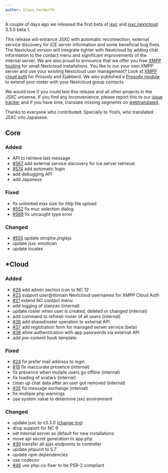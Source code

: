 ```yaml
---
author: klaus_herberth
---
```


A couple of days ago we released the first beta of [jsxc](https://github.com/jsxc/jsxc/releases/) and [jsxc.nextcloud](https://github.com/jsxc/jsxc.nextcloud/releases/) 3.3.0 beta 1.

This release will enhance JSXC with automatic reconnection, external service discovery for ICE server information and some beneficial bug fixes. The Nextcloud version will integrate tighter with Nextcloud by adding chat information to the contact menu and significant improvements of the internal server. We are also proud to announce that we offer you free [XMPP hosting](https://www.jsxc.org/managed.html) for small Nextcloud installations. You like to run your own XMPP server and use your existing Nextcloud user management? Look at [XMPP cloud auth](https://github.com/jsxc/xmpp-cloud-auth/) for Prosody and Ejabberd. We also published a [Prosody module](https://github.com/jsxc/prosody-cloud-roster) to extend your roster with your Nextcloud group contacts.

We would love if you could test this release and all other projects in the JSXC universe. If you find any inconvenience, please report this to our [issue tracker](https://github.com/jsxc/jsxc/issues) and if you have time, translate missing segments on [webtranslateit](https://webtranslateit.com/en/projects/10365-JSXC/project_locales).

Thanks to everyone who contributed. Specially to Yoshi, who translated JSXC into Japanese.

## Core
### Added
- API to retrieve last message
- [#567](https://github.com/jsxc/jsxc/issues/567) add external service discovery for ice server retrieval
- [#574](https://github.com/jsxc/jsxc/issues/574) add automatic login
- add debugging API
- add Japanese

### Fixed
- fix unlimited max size for http file upload
- [#552](https://github.com/jsxc/jsxc/issues/552) fix muc selection dialog
- [#569](https://github.com/jsxc/jsxc/issues/569) fix uncaught type error

### Changed
- [#555](https://github.com/jsxc/jsxc/issues/555) update strophe.jinglejs
- update jsxc emoticon
- update locales

## \*Cloud
### Added
- [#28](https://github.com/nextcloud/jsxc.nextcloud/issues/28) add admin section icon to NC 12
- [#23](https://github.com/nextcloud/jsxc.nextcloud/issues/23) support user@domain Nextcloud usernames for XMPP Cloud Auth
- [#21](https://github.com/nextcloud/jsxc.nextcloud/issues/21) extend NC contact menu
- add logging of stanzas (internal)
- update roster when user is created, deleted or changed (internal)
- add command to refresh roster of all users (internal)
- [#36](https://github.com/nextcloud/jsxc.nextcloud/issues/36) add sharedroster operation to external API
- [#37](https://github.com/nextcloud/jsxc.nextcloud/issues/37) add registration form for managed server service (beta)
- [#38](https://github.com/nextcloud/jsxc.nextcloud/issues/38) allow authentication with app passwords via external API
- add pre-commit hook template

### Fixed
- [#24](https://github.com/nextcloud/jsxc.nextcloud/issues/24) fix prefer mail address to login
- [#19](https://github.com/nextcloud/jsxc.nextcloud/issues/19) fix inaccurate presence (internal)
- fix presence when muliple users go offline (internal)
- fix loading of avatars (internal)
- clean up chat data after an user got removed (internal)
- [#35](https://github.com/nextcloud/jsxc.nextcloud/issues/35) fix message exchange (internal)
- fix multiple php warnings
- use system value to determine jsxc environment

### Changed
- update jsxc to v3.3.0 ([change log](https://github.com/jsxc/jsxc/blob/master/CHANGELOG.md))
- drop support for NC 9
- set internal server as default for new installations
- move api secret generation to app.php
- [#39](https://github.com/nextcloud/jsxc.nextcloud/issues/39) transfer all ajax endpoints to controller
- update phpunit to 5.7
- update npm dependencies
- use codecov
- [#46](https://github.com/nextcloud/jsxc.nextcloud/issues/46) use php-cs-fixer to be PSR-2 compliant
